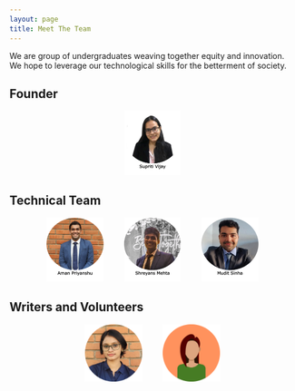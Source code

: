 ```yaml
---
layout: page
title: Meet The Team
---
```


We are group of undergraduates weaving together equity and innovation. We hope to leverage our technological skills for the betterment of society.

## Founder

<p align="center">
  <a href="https://supritivijay.github.io/"><img alt="Supriti" src="/assets/img/team/SupritiVijay.png" width="20%"></a>
</p>

## Technical Team

<p align="center">
  <a href="https://amanpriyanshu.github.io/"><img alt="Aman" src="/assets/img/team/AmanPriyanshu.png" width="20%"></a>
&nbsp; &nbsp; &nbsp; &nbsp;
  <a href="https://www.linkedin.com/in/shreyans-mehta-01/"><img alt="Shreyans" src="/assets/img/team/ShreyansMehta.png" width="20%"></a>
&nbsp; &nbsp; &nbsp; &nbsp;
  <a href="https://www.linkedin.com/in/muditsinha01/"><img alt="Mudit" src="/assets/img/team/MuditSinha.png" width="20%"></a>
</p>

## Writers and Volunteers

<p align="center">
  <a href="https://www.linkedin.com/in/swetha-vemulapalli-b8374524b/"><img alt="Swetha" src="/assets/img/team/Shwetha.png" width="20%"></a>
  &nbsp; &nbsp; &nbsp; &nbsp;
  <a href="https://www.linkedin.com/in/ayushmita-bhattacharya-51b76b254/"><img alt="Ayushmita" src="/assets/img/team/Ayushmita.png" width="20%"></a>
</p>


